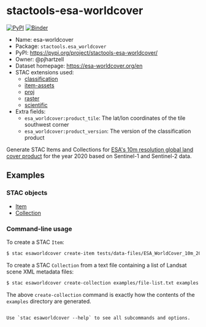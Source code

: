 # stactools-esa-worldcover

[![PyPI](https://img.shields.io/pypi/v/stactools-esa-worldcover)](https://pypi.org/project/stactools-esa-worldcover/)
[![Binder](https://mybinder.org/badge_logo.svg)](https://mybinder.org/v2/gh/stactools-packages/esa-worldcover/main?filepath=docs/installation_and_basic_usage.ipynb)

- Name: esa-worldcover
- Package: `stactools.esa_worldcover`
- PyPI: https://pypi.org/project/stactools-esa-worldcover/
- Owner: @pjhartzell
- Dataset homepage: https://esa-worldcover.org/en
- STAC extensions used:
  - [classification](https://github.com/stac-extensions/classification)
  - [item-assets](https://github.com/stac-extensions/item-assets)
  - [proj](https://github.com/stac-extensions/projection/)
  - [raster](https://github.com/stac-extensions/raster)
  - [scientific](https://github.com/stac-extensions/scientific)
- Extra fields:
  - `esa_worldcover:product_tile`: The lat/lon coordinates of the tile southwest corner
  - `esa_worldcover:product_version`: The version of the classification product

Generate STAC Items and Collections for [ESA's 10m resolution global land cover product](https://esa-worldcover.org/en) for the year 2020 based on Sentinel-1 and Sentinel-2 data.

## Examples

### STAC objects

- [Item](examples/esa_worldcover_10m_2020_v100_n66e177/esa_worldcover_10m_2020_v100_n66e177.json)
- [Collection](examples/collection.json)

### Command-line usage

To create a STAC `Item`:

```bash
$ stac esaworldcover create-item tests/data-files/ESA_WorldCover_10m_2020_v100_N66E177_Map/ESA_WorldCover_10m_2020_v100_N66E177_Map.tif examples
```

To create a STAC `Collection` from a text file containing a list of Landsat scene XML metadata files:

```bash
$ stac esaworldcover create-collection examples/file-list.txt examples
```

The above `create-collection` command is exactly how the contents of the `examples` directory are generated.
```

Use `stac esaworldcover --help` to see all subcommands and options.
